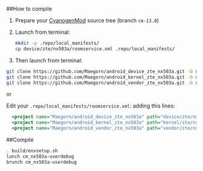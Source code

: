 ##How to compile

1.  Prepare your [CyanogenMod](https://github.com/CyanogenMod/android) source tree (branch `cm-13.0`)

2. Launch from terminal:
     ```sh 
    mkdir -p .repo/local_manifests/ 
    cp device/zte/nx503a/roomservice.xml .repo/local_manifests/
    ```

3. Then launch from terminal:
```sh
git clone https://github.com/Maegorn/android_device_zte_nx503a.git -b mm-6.0 device/zte/nx503a
git clone https://github.com/Maegorn/android_kernel_zte_nx503a.git -b mm-6.0 kernel/zte/nx503a
git clone https://github.com/Maegorn/android_vendor_zte_nx503a.git -b mm-6.0 vendor/zte/nx503a
```

or

Edit  your `.repo/local_manifests/roomservice.xml`: adding this lines:
```xml
  <project name="Maegorn/android_device_zte_nx503a" path="device/zte/nx503a" remote="github" revision="mm-6.0" />
  <project name="Maegorn/android_kernel_zte_nx503a" path="kernel/zte/nx503a" remote="github" revision="mm-6.0" />
  <project name="Maegorn/android_vendor_zte_nx503a" path="vendor/zte/nx503a" remote="github" revision="mm-6.0" />
  ```

##Compile
```sh
. build/envsetup.sh
lunch cm_nx503a-userdebug
brunch cm_nx503a-userdebug
```
